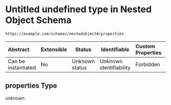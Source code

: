 # Untitled undefined type in Nested Object Schema

```txt
https://example.com/schemas/nestedobject#/properties
```




| Abstract            | Extensible | Status         | Identifiable            | Custom Properties | Additional Properties | Access Restrictions | Defined In                                                                                   |
| :------------------ | ---------- | -------------- | ----------------------- | :---------------- | --------------------- | ------------------- | -------------------------------------------------------------------------------------------- |
| Can be instantiated | No         | Unknown status | Unknown identifiability | Forbidden         | Allowed               | none                | [nestedobj.schema.json\*](../generated-schemas/nestedobj.schema.json "open original schema") |

## properties Type

unknown
